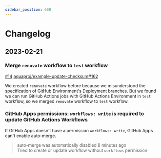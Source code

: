 ```yaml
---
sidebar_position: 600
---
```


# Changelog

## 2023-02-21

### Merge `renovate` workflow to `test` workflow

[#14](https://github.com/suzuki-shunsuke/guide-github-action-renovate/pull/14) [aquaproj/example-update-checksum#162](https://github.com/aquaproj/example-update-checksum/pull/162)

We created `renovate` workflow before because we misunderstood the specification of GitHub Environment's Deployment branches.
But we found we can run GitHub Actions jobs with GitHub Actions Environment in `test` workflow, so we merged `renovate` workflow to `test` workflow.

### GitHub Apps permissions: `workflows: write` is required to update GitHub Actions Workflows

If GitHub Apps doesn't have a permission `workflows: write`, GitHub Apps can't enable auto-merge.

> auto-merge was automatically disabled 8 minutes ago  
> Tried to create or update workflow without `workflows` permission
